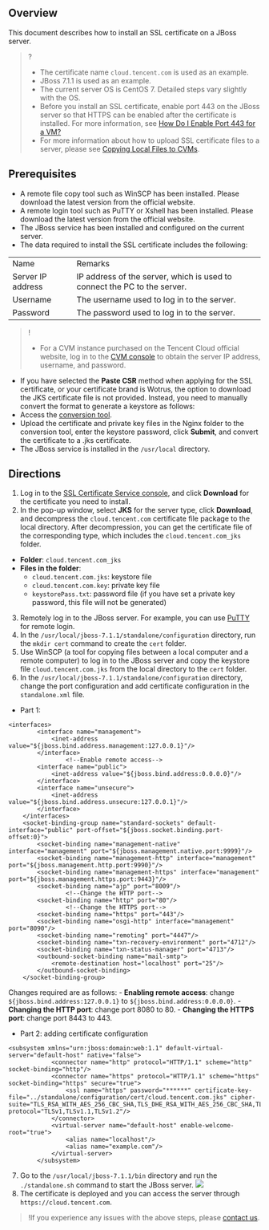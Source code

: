## Overview
This document describes how to install an SSL certificate on a JBoss server.
>?
>- The certificate name `cloud.tencent.com` is used as an example.
>- JBoss 7.1.1 is used as an example.
>- The current server OS is CentOS 7. Detailed steps vary slightly with the OS.
>- Before you install an SSL certificate, enable port 443 on the JBoss server so that HTTPS can be enabled after the certificate is installed. For more information, see [How Do I Enable Port 443 for a VM?](https://intl.cloud.tencent.com/document/product/1007/36738)
>- For more information about how to upload SSL certificate files to a server, please see [Copying Local Files to CVMs](https://intl.cloud.tencent.com/document/product/213/34821).

## Prerequisites
- A remote file copy tool such as WinSCP has been installed. Please download the latest version from the official website.
- A remote login tool such as PuTTY or Xshell has been installed. Please download the latest version from the official website.
- The JBoss service has been installed and configured on the current server.
- The data required to install the SSL certificate includes the following:
<table>
<tr>
<td>Name</td>
<td>Remarks</td>
</tr>
<tr>
<td>Server IP address</td>
<td>IP address of the server, which is used to connect the PC to the server.</td>
</tr>
<tr>
<td>Username</td>
<td>The username used to log in to the server.</td>
</tr>
<tr>
<td>Password</td>
<td>The password used to log in to the server.</td>
</tr>
</table>

>!
>- For a CVM instance purchased on the Tencent Cloud official website, log in to the [CVM console](https://console.cloud.tencent.com/cvm) to obtain the server IP address, username, and password.
- If you have selected the **Paste CSR** method when applying for the SSL certificate, or your certificate brand is Wotrus, the option to download the JKS certificate file is not provided. Instead, you need to manually convert the format to generate a keystore as follows: 
 - Access the [conversion tool](https://myssl.com/cert_convert.html).
 - Upload the certificate and private key files in the Nginx folder to the conversion tool, enter the keystore password, click **Submit**, and convert the certificate to a .jks certificate.
- The JBoss service is installed in the `/usr/local` directory.


## Directions
1. Log in to the [SSL Certificate Service console](https://console.cloud.tencent.com/ssl), and click **Download** for the certificate you need to install.
2. In the pop-up window, select **JKS** for the server type, click **Download**, and decompress the `cloud.tencent.com` certificate file package to the local directory.
After decompression, you can get the certificate file of the corresponding type, which includes the `cloud.tencent.com_jks` folder.
 - **Folder**: `cloud.tencent.com_jks`
 - **Files in the folder**:
    - `cloud.tencent.com.jks`: keystore file
    - `cloud.tencent.com.key`: private key file
    - `keystorePass.txt`: password file (if you have set a private key password, this file will not be generated)
3. Remotely log in to the JBoss server. For example, you can use [PuTTY](https://intl.cloud.tencent.com/document/product/213/32502) for remote login.
4. In the `/usr/local/jboss-7.1.1/standalone/configuration` directory, run the `mkdir cert` command to create the `cert` folder.
5. Use WinSCP (a tool for copying files between a local computer and a remote computer) to log in to the JBoss server and copy the keystore file `cloud.tencent.com.jks` from the local directory to the `cert` folder.
6. In the `/usr/local/jboss-7.1.1/standalone/configuration` directory, change the port configuration and add certificate configuration in the `standalone.xml` file.
 - Part 1:
```
<interfaces>
        <interface name="management">
            <inet-address value="${jboss.bind.address.management:127.0.0.1}"/>
        </interface>
				<!--Enable remote access-->
        <interface name="public">
            <inet-address value="${jboss.bind.address:0.0.0.0}"/>
        </interface>
        <interface name="unsecure">
            <inet-address value="${jboss.bind.address.unsecure:127.0.0.1}"/>
        </interface>
    </interfaces>
    <socket-binding-group name="standard-sockets" default-interface="public" port-offset="${jboss.socket.binding.port-offset:0}">
        <socket-binding name="management-native" interface="management" port="${jboss.management.native.port:9999}"/>
        <socket-binding name="management-http" interface="management" port="${jboss.management.http.port:9990}"/>
        <socket-binding name="management-https" interface="management" port="${jboss.management.https.port:9443}"/>
        <socket-binding name="ajp" port="8009"/>
				<!--Change the HTTP port-->
        <socket-binding name="http" port="80"/>
				<!--Change the HTTPS port-->
        <socket-binding name="https" port="443"/>
        <socket-binding name="osgi-http" interface="management" port="8090"/>
        <socket-binding name="remoting" port="4447"/>
        <socket-binding name="txn-recovery-environment" port="4712"/>
        <socket-binding name="txn-status-manager" port="4713"/>
        <outbound-socket-binding name="mail-smtp">
            <remote-destination host="localhost" port="25"/>
        </outbound-socket-binding>
    </socket-binding-group>
```
Changes required are as follows:
    - **Enabling remote access**: change `${jboss.bind.address:127.0.0.1}` to `${jboss.bind.address:0.0.0.0}`.
    - **Changing the HTTP port**: change port 8080 to 80.
    - **Changing the HTTPS port**: change port 8443 to 443.
 - Part 2: adding certificate configuration
```
<subsystem xmlns="urn:jboss:domain:web:1.1" default-virtual-server="default-host" native="false">
            <connector name="http" protocol="HTTP/1.1" scheme="http" socket-binding="http"/>
			<connector name="https" protocol="HTTP/1.1" scheme="https" socket-binding="https" secure="true">
                <ssl name="https" password="******" certificate-key-file="../standalone/configuration/cert/cloud.tencent.com.jks" cipher-suite="TLS_RSA_WITH_AES_256_CBC_SHA,TLS_DHE_RSA_WITH_AES_256_CBC_SHA,TLS_DHE_DSS_WITH_AES_128_CBC_SHA,SSL_RSA_WITH_3DES_EDE_CBC_SHA,SSL_DHE_RSA_WITH_3DES_EDE_CBC_SHA,SSL_DHE_DSS_WITH_3DES_EDE_CBC_SHA" protocol="TLSv1,TLSv1.1,TLSv1.2"/>
            </connector>
            <virtual-server name="default-host" enable-welcome-root="true">
                <alias name="localhost"/>
                <alias name="example.com"/>
            </virtual-server>
        </subsystem>
```
7. Go to the `/usr/local/jboss-7.1.1/bin` directory and run the `./standalone.sh` command to start the JBoss server.
![](https://main.qcloudimg.com/raw/0dc9c0ee84b92f7978a7a133d35bcf27.png)
8. The certificate is deployed and you can access the server through `https://cloud.tencent.com`.

>!If you experience any issues with the above steps, please [contact us](https://intl.cloud.tencent.com/document/product/1007/30951).


